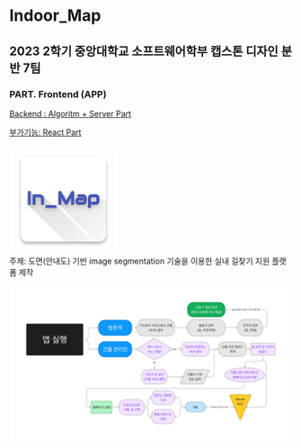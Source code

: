 # Indoor_Map

## 2023 2학기 중앙대학교 소프트웨어학부 캡스톤 디자인 분반 7팀

### PART. Frontend (APP)

[Backend : Algoritm + Server Part](https://github.com/PROMLEE/Indoor_map_algorithm)  

[부가기능: React Part](https://github.com/PROMLEE/Indoor_map_react)  
<!-- [Frontend : ](https://github.com/PROMLEE/Indoor_map_flutter)   -->

![Icon](src\ic_launcher.png)  
주제: 도면(안내도) 기반 image segmentation 기술을 이용한 실내 길찾기 지원 플랫폼 제작

![Flowchart](src\Flowchart_front.png)



